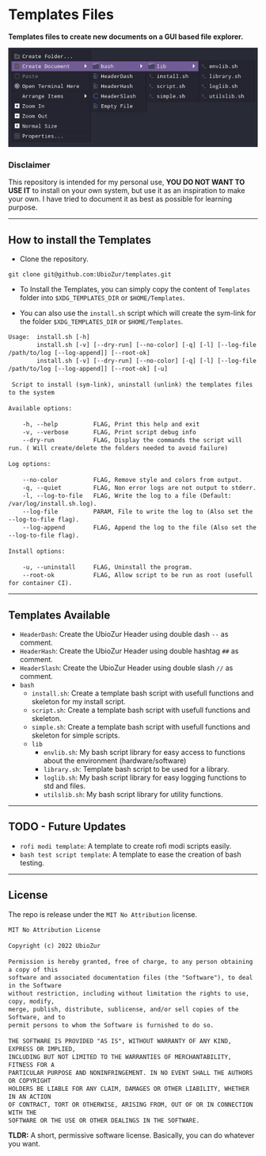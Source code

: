 # Templates Files

**Templates files to create new documents on a GUI based file explorer.**

<center>
<img src="https://raw.githubusercontent.com/UbioZur/templates/master/screenshots/right_click_menu.jpg" alt="Screenshot of the New Document menu on Thunar" title="Right Click menu example" />
</center>

### Disclaimer

This repository is intended for my personal use, **YOU DO NOT WANT TO USE IT** to install on your own system, but use it as an inspiration to make your own. I have tried to document it as best as possible for learning purpose.

---

## How to install the Templates

* Clone the repository.

````
git clone git@github.com:UbioZur/templates.git
````

* To Install the Templates, you can simply copy the content of `Templates` folder into `$XDG_TEMPLATES_DIR` or `$HOME/Templates`.

* You can also use the `install.sh` script which will create the sym-link for the folder `$XDG_TEMPLATES_DIR` or `$HOME/Templates`.

````
Usage:  install.sh [-h]
        install.sh [-v] [--dry-run] [--no-color] [-q] [-l] [--log-file /path/to/log [--log-append]] [--root-ok]
        install.sh [-v] [--dry-run] [--no-color] [-q] [-l] [--log-file /path/to/log [--log-append]] [--root-ok] [-u]

 Script to install (sym-link), uninstall (unlink) the templates files to the system

Available options:

    -h, --help          FLAG, Print this help and exit
    -v, --verbose       FLAG, Print script debug info
    --dry-run           FLAG, Display the commands the script will run. ( Will create/delete the folders needed to avoid failure)

Log options:

    --no-color          FLAG, Remove style and colors from output.
    -q, --quiet         FLAG, Non error logs are not output to stderr.
    -l, --log-to-file   FLAG, Write the log to a file (Default: /var/log/install.sh.log).
    --log-file          PARAM, File to write the log to (Also set the --log-to-file flag).
    --log-append        FLAG, Append the log to the file (Also set the --log-to-file flag).

Install options:

    -u, --uninstall     FLAG, Uninstall the program.
    --root-ok           FLAG, Allow script to be run as root (usefull for container CI).
````

---

## Templates Available

* `HeaderDash`: Create the UbioZur Header using double dash `--` as comment.
* `HeaderHash`: Create the UbioZur Header using double hashtag `##` as comment.
* `HeaderSlash`: Create the UbioZur Header using double slash `//` as comment.
* `bash`
    * `install.sh`: Create a template bash script with usefull functions and skeleton for my install script.
    * `script.sh`: Create a template bash script with usefull functions and skeleton.
    * `simple.sh`: Create a template bash script with usefull functions and skeleton for simple scripts.
    * `lib`
        * `envlib.sh`: My bash script library for easy access to functions about the environment (hardware/software)
        * `library.sh`: Template bash script to be used for a library.
        * `loglib.sh`: My bash script library for easy logging functions to std and files.
        * `utilslib.sh`: My bash script library for utility functions.

---

## TODO - Future Updates

* `rofi modi template`: A template to create rofi modi scripts easily.
* `bash test script template`: A template to ease the creation of bash testing.

---

## License

The repo is release under the `MIT No Attribution` license.

````
MIT No Attribution License

Copyright (c) 2022 UbioZur

Permission is hereby granted, free of charge, to any person obtaining a copy of this
software and associated documentation files (the "Software"), to deal in the Software
without restriction, including without limitation the rights to use, copy, modify,
merge, publish, distribute, sublicense, and/or sell copies of the Software, and to
permit persons to whom the Software is furnished to do so.

THE SOFTWARE IS PROVIDED "AS IS", WITHOUT WARRANTY OF ANY KIND, EXPRESS OR IMPLIED,
INCLUDING BUT NOT LIMITED TO THE WARRANTIES OF MERCHANTABILITY, FITNESS FOR A
PARTICULAR PURPOSE AND NONINFRINGEMENT. IN NO EVENT SHALL THE AUTHORS OR COPYRIGHT
HOLDERS BE LIABLE FOR ANY CLAIM, DAMAGES OR OTHER LIABILITY, WHETHER IN AN ACTION
OF CONTRACT, TORT OR OTHERWISE, ARISING FROM, OUT OF OR IN CONNECTION WITH THE
SOFTWARE OR THE USE OR OTHER DEALINGS IN THE SOFTWARE.
````

**TLDR:** A short, permissive software license. Basically, you can do whatever you want.
